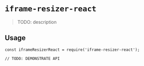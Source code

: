 # `iframe-resizer-react`

> TODO: description

## Usage

```
const iframeResizerReact = require('iframe-resizer-react');

// TODO: DEMONSTRATE API
```
